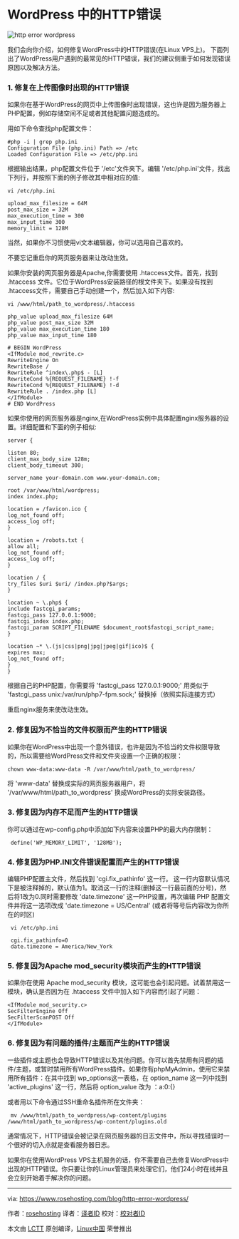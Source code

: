 WordPress 中的HTTP错误
======
![http error wordpress][1]

我们会向你介绍，如何修复WordPress中的HTTP错误(在Linux VPS上)。 下面列出了WordPress用户遇到的最常见的HTTP错误，我们的建议侧重于如何发现错误原因以及解决方法。




### 1\. 修复在上传图像时出现的HTTP错误

如果你在基于WordPress的网页中上传图像时出现错误，这也许是因为服务器上PHP配置，例如存储空间不足或者其他配置问题造成的。


用如下命令查找php配置文件：


```
#php -i | grep php.ini
Configuration File (php.ini) Path => /etc
Loaded Configuration File => /etc/php.ini
```

根据输出结果，php配置文件位于 '/etc'文件夹下。编辑 '/etc/php.ini'文件，找出下列行，并按照下面的例子修改其中相对应的值:


```
vi /etc/php.ini
```
```
upload_max_filesize = 64M
post_max_size = 32M
max_execution_time = 300
max_input_time 300
memory_limit = 128M
```

当然，如果你不习惯使用vi文本编辑器，你可以选用自己喜欢的。


不要忘记重启你的网页服务器来让改动生效。


如果你安装的网页服务器是Apache,你需要使用 .htaccess文件。首先，找到 .htaccess 文件。它位于WordPress安装路径的根文件夹下。如果没有找到 .htaccess文件，需要自己手动创建一个，然后加入如下内容:


```
vi /www/html/path_to_wordpress/.htaccess
```
```
php_value upload_max_filesize 64M
php_value post_max_size 32M
php_value max_execution_time 180
php_value max_input_time 180

# BEGIN WordPress
<IfModule mod_rewrite.c>
RewriteEngine On
RewriteBase /
RewriteRule ^index\.php$ - [L]
RewriteCond %{REQUEST_FILENAME} !-f
RewriteCond %{REQUEST_FILENAME} !-d
RewriteRule . /index.php [L]
</IfModule>
# END WordPress
```
如果你使用的网页服务器是nginx,在WordPress实例中具体配置nginx服务器的设置。详细配置和下面的例子相似:

```
server {

listen 80;
client_max_body_size 128m;
client_body_timeout 300;

server_name your-domain.com www.your-domain.com;

root /var/www/html/wordpress;
index index.php;

location = /favicon.ico {
log_not_found off;
access_log off;
}

location = /robots.txt {
allow all;
log_not_found off;
access_log off;
}

location / {
try_files $uri $uri/ /index.php?$args;
}

location ~ \.php$ {
include fastcgi_params;
fastcgi_pass 127.0.0.1:9000;
fastcgi_index index.php;
fastcgi_param SCRIPT_FILENAME $document_root$fastcgi_script_name;
}

location ~* \.(js|css|png|jpg|jpeg|gif|ico)$ {
expires max;
log_not_found off;
}
}
```

根据自己的PHP配置，你需要将 'fastcgi_pass 127.0.0.1:9000;' 用类似于 'fastcgi_pass unix:/var/run/php7-fpm.sock;' 替换掉（依照实际连接方式）


重启nginx服务来使改动生效。



### 2\. 修复因为不恰当的文件权限而产生的HTTP错误

如果你在WordPress中出现一个意外错误，也许是因为不恰当的文件权限导致的，所以需要给WordPress文件和文件夹设置一个正确的权限：

```
chown www-data:www-data -R /var/www/html/path_to_wordpress/
```

将 'www-data' 替换成实际的网页服务器用户，将 '/var/www/html/path_to_wordpress' 换成WordPress的实际安装路径。


### 3\. 修复因为内存不足而产生的HTTP错误

你可以通过在wp-config.php中添加如下内容来设置PHP的最大内存限制：

```
 define('WP_MEMORY_LIMIT', '128MB');
```

### 4\. 修复因为PHP.INI文件错误配置而产生的HTTP错误

编辑PHP配置主文件，然后找到 'cgi.fix_pathinfo' 这一行。 这一行内容默认情况下是被注释掉的，默认值为1。取消这一行的注释(删掉这一行最前面的分号)，然后将1改为0.同时需要修改 'date.timezone' 这一PHP设置，再次编辑 PHP 配置文件并将这一选项改成 'date.timezone = US/Central' (或者将等号后内容改为你所在的时区)

```
 vi /etc/php.ini
```
```
 cgi.fix_pathinfo=0
 date.timezone = America/New_York
```

### 5. 修复因为Apache mod_security模块而产生的HTTP错误

如果你在使用 Apache mod_security 模块，这可能也会引起问题。试着禁用这一模块，确认是否因为在 .htaccess 文件中加入如下内容而引起了问题：

```
<IfModule mod_security.c>
SecFilterEngine Off
SecFilterScanPOST Off
</IfModule>
```

### 6.  修复因为有问题的插件/主题而产生的HTTP错误

一些插件或主题也会导致HTTP错误以及其他问题。你可以首先禁用有问题的插件/主题，或暂时禁用所有WordPress插件。如果你有phpMyAdmin，使用它来禁用所有插件：在其中找到 wp_options这一表格，在 option_name 这一列中找到 'active_plugins' 这一行，然后将 option_value 改为 ：a:0:{}


或者用以下命令通过SSH重命名插件所在文件夹：

```
 mv /www/html/path_to_wordpress/wp-content/plugins /www/html/path_to_wordpress/wp-content/plugins.old
```

通常情况下，HTTP错误会被记录在网页服务器的日志文件中，所以寻找错误时一个很好的切入点就是查看服务器日志。


如果你在使用WordPress VPS主机服务的话，你不需要自己去修复WordPress中出现的HTTP错误。你只要让你的Linux管理员来处理它们，他们24小时在线并且会立刻开始着手解决你的问题。



--------------------------------------------------------------------------------

via: https://www.rosehosting.com/blog/http-error-wordpress/

作者：[rosehosting][a]
译者：[译者ID](https://github.com/译者ID)
校对：[校对者ID](https://github.com/校对者ID)

本文由 [LCTT](https://github.com/LCTT/TranslateProject) 原创编译，[Linux中国](https://linux.cn/) 荣誉推出

[a]:https://www.rosehosting.com
[1]:https://www.rosehosting.com/blog/wp-content/uploads/2018/01/http-error-wordpress.jpg
[2]:https://www.rosehosting.com/wordpress-hosting.html
